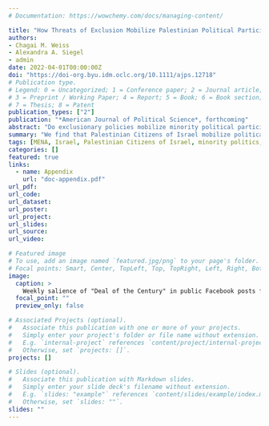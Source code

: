 ```yaml
---
# Documentation: https://wowchemy.com/docs/managing-content/

title: "How Threats of Exclusion Mobilize Palestinian Political Participation"
authors:
- Chagai M. Weiss
- Alexandra A. Siegel
- admin
date: 2022-04-01T00:00:00Z
doi: "https://doi-org.byu.idm.oclc.org/10.1111/ajps.12718"
# Publication type.
# Legend: 0 = Uncategorized; 1 = Conference paper; 2 = Journal article;
# 3 = Preprint / Working Paper; 4 = Report; 5 = Book; 6 = Book section;
# 7 = Thesis; 8 = Patent
publication_types: ["2"]
publication: "*American Journal of Political Science*, forthcoming"
abstract: "Do exclusionary policies mobilize minority political participation? We theorize that the threat of exclusionary policies creates and resurfaces grievances that facilitate mobilization. To test our theory, we leverage Donald Trump's announcement of a peace plan for the Israeli–Palestinian conflict, which posed a threat to the citizenship status of Palestinian citizens of Israel residing in the Triangle area adjacent to the West Bank. First, using more than 170,000 posts from public Facebook groups and pages, we show that Trump's announcement was indeed a more salient political event for Triangle residents. Then, employing locality-level election data as well as records detailing the origin of citizens’ joining a Jewish-Arab social movement, we use a difference-in-difference design to demonstrate that the threat to citizenship imposed by Trump's plan increased mobilization in the Triangle area. Our evidence from three distinct data sources suggests that threats of exclusion can mobilize minority political behavior."
summary: "We find that Palestinian Citizens of Israel mobilize politically in response to a potential threat to their citizenship."
tags: [MENA, Israel, Palestinian Citizens of Israel, minority politics, social media]
categories: []
featured: true
links:
  - name: Appendix
    url: "doc-appendix.pdf"
url_pdf:
url_code:
url_dataset:
url_poster:
url_project:
url_slides:
url_source:
url_video:

# Featured image
# To use, add an image named `featured.jpg/png` to your page's folder. 
# Focal points: Smart, Center, TopLeft, Top, TopRight, Left, Right, BottomLeft, Bottom, BottomRight.
image:
  caption: >
    Weekly salience of "Deal of the Century" in public Facebook posts from Triangle and non-Triangle localities
  focal_point: ""
  preview_only: false

# Associated Projects (optional).
#   Associate this publication with one or more of your projects.
#   Simply enter your project's folder or file name without extension.
#   E.g. `internal-project` references `content/project/internal-project/index.md`.
#   Otherwise, set `projects: []`.
projects: []

# Slides (optional).
#   Associate this publication with Markdown slides.
#   Simply enter your slide deck's filename without extension.
#   E.g. `slides: "example"` references `content/slides/example/index.md`.
#   Otherwise, set `slides: ""`.
slides: ""
---
```

